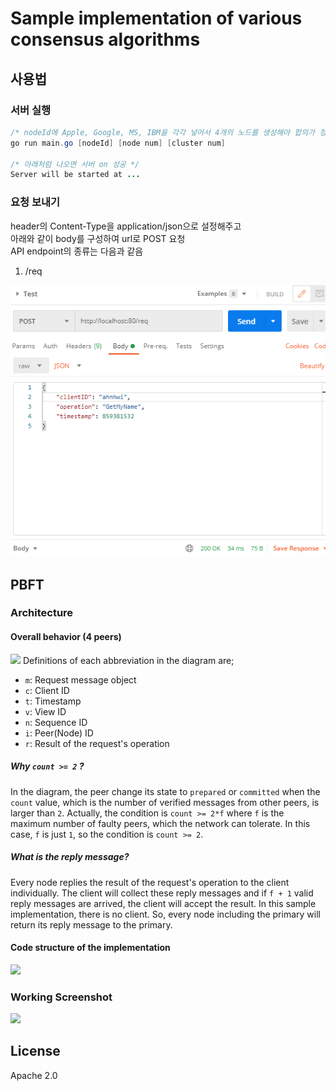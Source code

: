 # Sample implementation of various consensus algorithms

## 사용법

### 서버 실행
```java
/* nodeId에 Apple, Google, MS, IBM을 각각 넣어서 4개의 노드를 생성해야 합의가 정상적으로 이루어짐 */
go run main.go [nodeId] [node num] [cluster num]

/* 아래처럼 나오면 서버 on 성공 */
Server will be started at ...
```

### 요청 보내기

header의 Content-Type을 application/json으로 설정해주고  
아래와 같이 body를 구성하여 url로 POST 요청  
API endpoint의 종류는 다음과 같음  
1. /req

![](./request.png)

## PBFT
### Architecture
#### Overall behavior (4 peers)
![](./pbft-consensus-behavior.jpg)
Definitions of each abbreviation in the diagram are;

* `m`: Request message object
* `c`: Client ID
* `t`: Timestamp
* `v`: View ID
* `n`: Sequence ID
* `i`: Peer(Node) ID
* `r`: Result of the request's operation

##### Why `count >= 2` ?
In the diagram, the peer change its state to `prepared` or `committed` when the `count` value, which is the number of verified messages from other peers, is larger than `2`.
Actually, the condition is `count >= 2*f` where `f` is the maximum number of faulty peers, which the network can tolerate. In this case, `f` is just `1`, so the condition is `count >= 2`. 

##### What is the reply message?
Every node replies the result of the request's operation to the client individually. The client will collect these reply messages and if `f + 1` valid reply messages are arrived, the client will accept the result.
In this sample implementation, there is no client. So, every node including the primary will return its reply message to the primary.

#### Code structure of the implementation
![](./pbft-consensus-architecture.png)

### Working Screenshot
![](./working-screenshot.png)

## License
Apache 2.0
